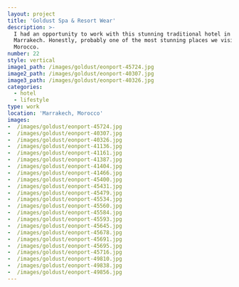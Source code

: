 ```yaml
---
layout: project
title: 'Goldust Spa & Resort Wear'
description: >-
  I had an opportunity to work with this stunning traditional hotel in
  Marrakech. Honestly, probably one of the most stunning places we visited in
  Morocco.
number: 22
style: vertical
image1_path: /images/goldust/eonport-45724.jpg
image2_path: /images/goldust/eonport-40307.jpg
image3_path: /images/goldust/eonport-40326.jpg
categories:
  - hotel
  - lifestyle
type: work
location: 'Marrakech, Morocco'
images:
-  /images/goldust/eonport-45724.jpg
-  /images/goldust/eonport-40307.jpg
-  /images/goldust/eonport-40326.jpg
-  /images/goldust/eonport-41136.jpg
-  /images/goldust/eonport-41161.jpg
-  /images/goldust/eonport-41387.jpg
-  /images/goldust/eonport-41404.jpg
-  /images/goldust/eonport-41466.jpg
-  /images/goldust/eonport-45400.jpg
-  /images/goldust/eonport-45431.jpg
-  /images/goldust/eonport-45479.jpg
-  /images/goldust/eonport-45534.jpg
-  /images/goldust/eonport-45560.jpg
-  /images/goldust/eonport-45584.jpg
-  /images/goldust/eonport-45593.jpg
-  /images/goldust/eonport-45645.jpg
-  /images/goldust/eonport-45678.jpg
-  /images/goldust/eonport-45691.jpg
-  /images/goldust/eonport-45695.jpg
-  /images/goldust/eonport-45716.jpg
-  /images/goldust/eonport-49810.jpg
-  /images/goldust/eonport-49838.jpg
-  /images/goldust/eonport-49856.jpg
---
```

